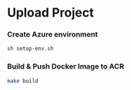 # Upload Project

### Create Azure environment
```sh
sh setup-env.sh
```

### Build & Push Docker Image to ACR
```sh
make build
```